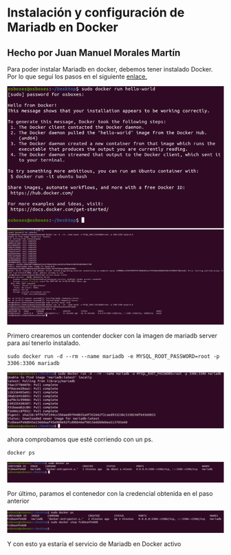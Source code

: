 # Instalación y configuración de Mariadb en Docker

## Hecho por Juan Manuel Morales Martín  


Para poder instalar Mariadb en docker, debemos tener instalado Docker. Por lo que seguí los pasos en el siguiente <a href="https://docs.docker.com/engine/install/ubuntu/">enlace.</a>  

<img src="https://github.com/JuanManuelMM/Base-Datos/blob/main/Tareas/TareaMysql/tareaDocker/img/ins1.png">
<img src="https://github.com/JuanManuelMM/Base-Datos/blob/main/Tareas/TareaMysql/tareaDocker/img/ins2.png">


Primero crearemos un contender docker con la imagen de mariadb server para así tenerlo instalado.

```
sudo docker run -d --rm --name mariadb -e MYSQL_ROOT_PASSWORD=root -p 3306:3306 mariadb
```
<img src="https://github.com/JuanManuelMM/Base-Datos/blob/main/Tareas/TareaMysql/TareaDockerMariadb/img/ins1.png
">


ahora comprobamos que esté corriendo con un ps.

```
docker ps
```
<img src="https://github.com/JuanManuelMM/Base-Datos/blob/main/Tareas/TareaMysql/TareaDockerMariadb/img/ins2.png">

Por último, paramos el contenedor con la credencial obtenida en el paso anterior

<img src="https://github.com/JuanManuelMM/Base-Datos/blob/main/Tareas/TareaMysql/TareaDockerMariadb/img/ins3.png">


Y con esto ya estaría el servicio de Mariadb en Docker activo





